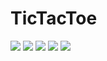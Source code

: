 # TicTacToe
![](https://tokei.rs/b1/github/Fritzist/TicTacToe)
![](https://tokei.rs/b1/github/Fritzist/TicTacToe?category=blanks)
![](https://tokei.rs/b1/github/Fritzist/TicTacToe?category=code)
![](https://tokei.rs/b1/github/Fritzist/TicTacToe?category=comments)
![](https://tokei.rs/b1/github/Fritzist/TicTacToe?category=files)